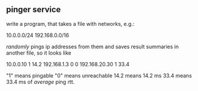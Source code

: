 ## pinger service

write a program, that takes a file with networks, e.g.:

10.0.0.0/24
192.168.0.0/16

_randomly_ pings ip addresses from them and saves result summaries in another file, so it looks like

10.0.0.10 1 14.2
192.168.1.3 0 0
192.168.20.30 1 33.4


"1" means pingable
"0" means unreachable
14.2 means 14.2 ms
33.4 means 33.4 ms of _average_ ping rtt.
